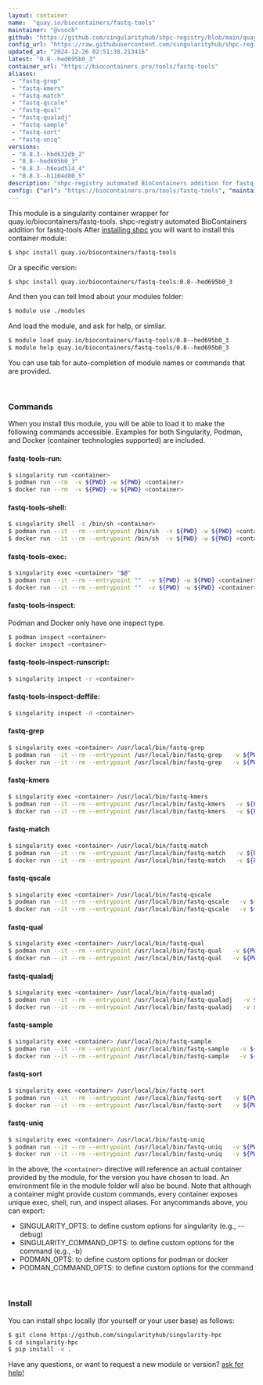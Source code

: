 ```yaml
---
layout: container
name:  "quay.io/biocontainers/fastq-tools"
maintainer: "@vsoch"
github: "https://github.com/singularityhub/shpc-registry/blob/main/quay.io/biocontainers/fastq-tools/container.yaml"
config_url: "https://raw.githubusercontent.com/singularityhub/shpc-registry/main/quay.io/biocontainers/fastq-tools/container.yaml"
updated_at: "2024-12-26 02:51:38.213416"
latest: "0.8--hed695b0_3"
container_url: "https://biocontainers.pro/tools/fastq-tools"
aliases:
 - "fastq-grep"
 - "fastq-kmers"
 - "fastq-match"
 - "fastq-qscale"
 - "fastq-qual"
 - "fastq-qualadj"
 - "fastq-sample"
 - "fastq-sort"
 - "fastq-uniq"
versions:
 - "0.8.3--hbd632db_2"
 - "0.8--hed695b0_3"
 - "0.8.3--h6ead514_4"
 - "0.8.3--h1104d80_5"
description: "shpc-registry automated BioContainers addition for fastq-tools"
config: {"url": "https://biocontainers.pro/tools/fastq-tools", "maintainer": "@vsoch", "description": "shpc-registry automated BioContainers addition for fastq-tools", "latest": {"0.8--hed695b0_3": "sha256:00c2f42213cbc579a6807d8ec25f55e5d28298257a734124f22f711310f97431"}, "tags": {"0.8.3--hbd632db_2": "sha256:00762c30c401e8ed388a09f4b557f8d035f6d138ce0524e3beaa9513d14bcb59", "0.8--hed695b0_3": "sha256:00c2f42213cbc579a6807d8ec25f55e5d28298257a734124f22f711310f97431", "0.8.3--h6ead514_4": "sha256:3d1236810e70c0f224b036e89915df6c8ff4d53da9174844efa4abb6b59febbe", "0.8.3--h1104d80_5": "sha256:725266e6754331326f75a0cb83f9e31311a74537e7b1fac1958f78669d910a44"}, "docker": "quay.io/biocontainers/fastq-tools", "aliases": {"fastq-grep": "/usr/local/bin/fastq-grep", "fastq-kmers": "/usr/local/bin/fastq-kmers", "fastq-match": "/usr/local/bin/fastq-match", "fastq-qscale": "/usr/local/bin/fastq-qscale", "fastq-qual": "/usr/local/bin/fastq-qual", "fastq-qualadj": "/usr/local/bin/fastq-qualadj", "fastq-sample": "/usr/local/bin/fastq-sample", "fastq-sort": "/usr/local/bin/fastq-sort", "fastq-uniq": "/usr/local/bin/fastq-uniq"}}
---
```


This module is a singularity container wrapper for quay.io/biocontainers/fastq-tools.
shpc-registry automated BioContainers addition for fastq-tools
After [installing shpc](#install) you will want to install this container module:


```bash
$ shpc install quay.io/biocontainers/fastq-tools
```

Or a specific version:

```bash
$ shpc install quay.io/biocontainers/fastq-tools:0.8--hed695b0_3
```

And then you can tell lmod about your modules folder:

```bash
$ module use ./modules
```

And load the module, and ask for help, or similar.

```bash
$ module load quay.io/biocontainers/fastq-tools/0.8--hed695b0_3
$ module help quay.io/biocontainers/fastq-tools/0.8--hed695b0_3
```

You can use tab for auto-completion of module names or commands that are provided.

<br>

### Commands

When you install this module, you will be able to load it to make the following commands accessible.
Examples for both Singularity, Podman, and Docker (container technologies supported) are included.

#### fastq-tools-run:

```bash
$ singularity run <container>
$ podman run --rm  -v ${PWD} -w ${PWD} <container>
$ docker run --rm  -v ${PWD} -w ${PWD} <container>
```

#### fastq-tools-shell:

```bash
$ singularity shell -s /bin/sh <container>
$ podman run --it --rm --entrypoint /bin/sh  -v ${PWD} -w ${PWD} <container>
$ docker run --it --rm --entrypoint /bin/sh  -v ${PWD} -w ${PWD} <container>
```

#### fastq-tools-exec:

```bash
$ singularity exec <container> "$@"
$ podman run --it --rm --entrypoint ""  -v ${PWD} -w ${PWD} <container> "$@"
$ docker run --it --rm --entrypoint ""  -v ${PWD} -w ${PWD} <container> "$@"
```

#### fastq-tools-inspect:

Podman and Docker only have one inspect type.

```bash
$ podman inspect <container>
$ docker inspect <container>
```

#### fastq-tools-inspect-runscript:

```bash
$ singularity inspect -r <container>
```

#### fastq-tools-inspect-deffile:

```bash
$ singularity inspect -d <container>
```


#### fastq-grep

```bash
$ singularity exec <container> /usr/local/bin/fastq-grep
$ podman run --it --rm --entrypoint /usr/local/bin/fastq-grep   -v ${PWD} -w ${PWD} <container> -c " $@"
$ docker run --it --rm --entrypoint /usr/local/bin/fastq-grep   -v ${PWD} -w ${PWD} <container> -c " $@"
```


#### fastq-kmers

```bash
$ singularity exec <container> /usr/local/bin/fastq-kmers
$ podman run --it --rm --entrypoint /usr/local/bin/fastq-kmers   -v ${PWD} -w ${PWD} <container> -c " $@"
$ docker run --it --rm --entrypoint /usr/local/bin/fastq-kmers   -v ${PWD} -w ${PWD} <container> -c " $@"
```


#### fastq-match

```bash
$ singularity exec <container> /usr/local/bin/fastq-match
$ podman run --it --rm --entrypoint /usr/local/bin/fastq-match   -v ${PWD} -w ${PWD} <container> -c " $@"
$ docker run --it --rm --entrypoint /usr/local/bin/fastq-match   -v ${PWD} -w ${PWD} <container> -c " $@"
```


#### fastq-qscale

```bash
$ singularity exec <container> /usr/local/bin/fastq-qscale
$ podman run --it --rm --entrypoint /usr/local/bin/fastq-qscale   -v ${PWD} -w ${PWD} <container> -c " $@"
$ docker run --it --rm --entrypoint /usr/local/bin/fastq-qscale   -v ${PWD} -w ${PWD} <container> -c " $@"
```


#### fastq-qual

```bash
$ singularity exec <container> /usr/local/bin/fastq-qual
$ podman run --it --rm --entrypoint /usr/local/bin/fastq-qual   -v ${PWD} -w ${PWD} <container> -c " $@"
$ docker run --it --rm --entrypoint /usr/local/bin/fastq-qual   -v ${PWD} -w ${PWD} <container> -c " $@"
```


#### fastq-qualadj

```bash
$ singularity exec <container> /usr/local/bin/fastq-qualadj
$ podman run --it --rm --entrypoint /usr/local/bin/fastq-qualadj   -v ${PWD} -w ${PWD} <container> -c " $@"
$ docker run --it --rm --entrypoint /usr/local/bin/fastq-qualadj   -v ${PWD} -w ${PWD} <container> -c " $@"
```


#### fastq-sample

```bash
$ singularity exec <container> /usr/local/bin/fastq-sample
$ podman run --it --rm --entrypoint /usr/local/bin/fastq-sample   -v ${PWD} -w ${PWD} <container> -c " $@"
$ docker run --it --rm --entrypoint /usr/local/bin/fastq-sample   -v ${PWD} -w ${PWD} <container> -c " $@"
```


#### fastq-sort

```bash
$ singularity exec <container> /usr/local/bin/fastq-sort
$ podman run --it --rm --entrypoint /usr/local/bin/fastq-sort   -v ${PWD} -w ${PWD} <container> -c " $@"
$ docker run --it --rm --entrypoint /usr/local/bin/fastq-sort   -v ${PWD} -w ${PWD} <container> -c " $@"
```


#### fastq-uniq

```bash
$ singularity exec <container> /usr/local/bin/fastq-uniq
$ podman run --it --rm --entrypoint /usr/local/bin/fastq-uniq   -v ${PWD} -w ${PWD} <container> -c " $@"
$ docker run --it --rm --entrypoint /usr/local/bin/fastq-uniq   -v ${PWD} -w ${PWD} <container> -c " $@"
```



In the above, the `<container>` directive will reference an actual container provided
by the module, for the version you have chosen to load. An environment file in the
module folder will also be bound. Note that although a container
might provide custom commands, every container exposes unique exec, shell, run, and
inspect aliases. For anycommands above, you can export:

 - SINGULARITY_OPTS: to define custom options for singularity (e.g., --debug)
 - SINGULARITY_COMMAND_OPTS: to define custom options for the command (e.g., -b)
 - PODMAN_OPTS: to define custom options for podman or docker
 - PODMAN_COMMAND_OPTS: to define custom options for the command

<br>

### Install

You can install shpc locally (for yourself or your user base) as follows:

```bash
$ git clone https://github.com/singularityhub/singularity-hpc
$ cd singularity-hpc
$ pip install -e .
```

Have any questions, or want to request a new module or version? [ask for help!](https://github.com/singularityhub/singularity-hpc/issues)